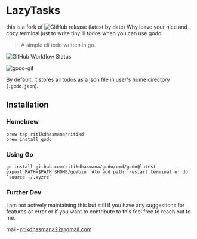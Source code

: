# LazyTasks
this is a fork of 
![GitHub release (latest by date)](https://img.shields.io/github/v/release/ritikdhasmana/godo)
Why leave your nice and cozy terminal just to write tiny lil todos when you can use godo!

> A simple cli todo written in go.


![GitHub Workflow Status](https://img.shields.io/github/actions/workflow/status/ritikdhasmana/godo/release.yaml)

![godo-gif](https://github.com/ritikdhasmana/godo/assets/54628046/5c1aa1a1-2ff1-474f-a622-3cc2b02b0c99)

By default, it stores all todos as a json file in user's home directory (`.godo.json`).

## Installation

### Homebrew
```shell
brew tap ritikdhasmana/ritikd
brew install godo
```

### Using Go

```shell
go install github.com/ritikdhasmana/godo/cmd/godo@latest
export PATH=$PATH:$HOME/go/bin  #to add path, restart terminal or do `source ~/.xyzrc`
```

### Further Dev
I am not actively maintaining this but still if you have any suggestions for features or error or if you want to contribute to this feel free to reach out to me. 

mail- ritikdhasmana22@gmail.com
